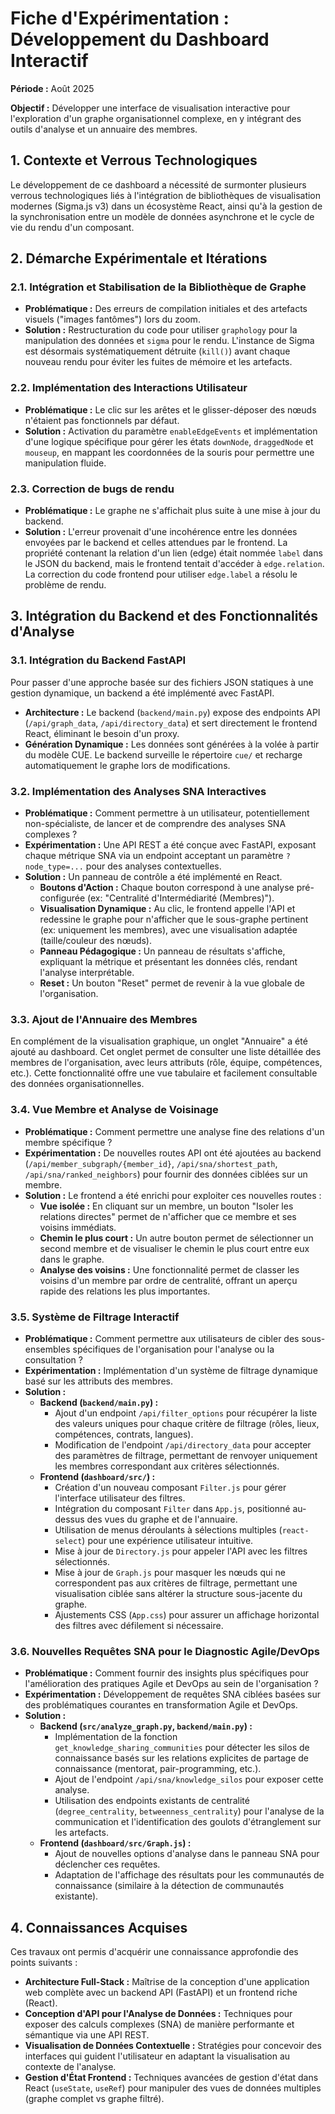 # Fiche d'Expérimentation : Développement du Dashboard Interactif

**Période :** Août 2025

**Objectif :** Développer une interface de visualisation interactive pour l'exploration d'un graphe organisationnel complexe, en y intégrant des outils d'analyse et un annuaire des membres.

## 1. Contexte et Verrous Technologiques

Le développement de ce dashboard a nécessité de surmonter plusieurs verrous technologiques liés à l'intégration de bibliothèques de visualisation modernes (Sigma.js v3) dans un écosystème React, ainsi qu'à la gestion de la synchronisation entre un modèle de données asynchrone et le cycle de vie du rendu d'un composant.

## 2. Démarche Expérimentale et Itérations

### 2.1. Intégration et Stabilisation de la Bibliothèque de Graphe
- **Problématique :** Des erreurs de compilation initiales et des artefacts visuels ("images fantômes") lors du zoom.
- **Solution :** Restructuration du code pour utiliser `graphology` pour la manipulation des données et `sigma` pour le rendu. L'instance de Sigma est désormais systématiquement détruite (`kill()`) avant chaque nouveau rendu pour éviter les fuites de mémoire et les artefacts.

### 2.2. Implémentation des Interactions Utilisateur
- **Problématique :** Le clic sur les arêtes et le glisser-déposer des nœuds n'étaient pas fonctionnels par défaut.
- **Solution :** Activation du paramètre `enableEdgeEvents` et implémentation d'une logique spécifique pour gérer les états `downNode`, `draggedNode` et `mouseup`, en mappant les coordonnées de la souris pour permettre une manipulation fluide.

### 2.3. Correction de bugs de rendu
- **Problématique :** Le graphe ne s'affichait plus suite à une mise à jour du backend.
- **Solution :** L'erreur provenait d'une incohérence entre les données envoyées par le backend et celles attendues par le frontend. La propriété contenant la relation d'un lien (edge) était nommée `label` dans le JSON du backend, mais le frontend tentait d'accéder à `edge.relation`. La correction du code frontend pour utiliser `edge.label` a résolu le problème de rendu.

## 3. Intégration du Backend et des Fonctionnalités d'Analyse

### 3.1. Intégration du Backend FastAPI
Pour passer d'une approche basée sur des fichiers JSON statiques à une gestion dynamique, un backend a été implémenté avec FastAPI.
- **Architecture :** Le backend (`backend/main.py`) expose des endpoints API (`/api/graph_data`, `/api/directory_data`) et sert directement le frontend React, éliminant le besoin d'un proxy.
- **Génération Dynamique :** Les données sont générées à la volée à partir du modèle CUE. Le backend surveille le répertoire `cue/` et recharge automatiquement le graphe lors de modifications.

### 3.2. Implémentation des Analyses SNA Interactives
- **Problématique :** Comment permettre à un utilisateur, potentiellement non-spécialiste, de lancer et de comprendre des analyses SNA complexes ?
- **Expérimentation :** Une API REST a été conçue avec FastAPI, exposant chaque métrique SNA via un endpoint acceptant un paramètre `?node_type=...` pour des analyses contextuelles.
- **Solution :** Un panneau de contrôle a été implémenté en React.
    - **Boutons d'Action :** Chaque bouton correspond à une analyse pré-configurée (ex: "Centralité d'Intermédiarité (Membres)").
    - **Visualisation Dynamique :** Au clic, le frontend appelle l'API et redessine le graphe pour n'afficher que le sous-graphe pertinent (ex: uniquement les membres), avec une visualisation adaptée (taille/couleur des nœuds).
    - **Panneau Pédagogique :** Un panneau de résultats s'affiche, expliquant la métrique et présentant les données clés, rendant l'analyse interprétable.
    - **Reset :** Un bouton "Reset" permet de revenir à la vue globale de l'organisation.

### 3.3. Ajout de l'Annuaire des Membres
En complément de la visualisation graphique, un onglet "Annuaire" a été ajouté au dashboard. Cet onglet permet de consulter une liste détaillée des membres de l'organisation, avec leurs attributs (rôle, équipe, compétences, etc.). Cette fonctionnalité offre une vue tabulaire et facilement consultable des données organisationnelles.

### 3.4. Vue Membre et Analyse de Voisinage
- **Problématique :** Comment permettre une analyse fine des relations d'un membre spécifique ?
- **Expérimentation :** De nouvelles routes API ont été ajoutées au backend (`/api/member_subgraph/{member_id}`, `/api/sna/shortest_path`, `/api/sna/ranked_neighbors`) pour fournir des données ciblées sur un membre.
- **Solution :** Le frontend a été enrichi pour exploiter ces nouvelles routes :
    - **Vue isolée :** En cliquant sur un membre, un bouton "Isoler les relations directes" permet de n'afficher que ce membre et ses voisins immédiats.
    - **Chemin le plus court :** Un autre bouton permet de sélectionner un second membre et de visualiser le chemin le plus court entre eux dans le graphe.
    - **Analyse des voisins :** Une fonctionnalité permet de classer les voisins d'un membre par ordre de centralité, offrant un aperçu rapide des relations les plus importantes.

### 3.5. Système de Filtrage Interactif
- **Problématique :** Comment permettre aux utilisateurs de cibler des sous-ensembles spécifiques de l'organisation pour l'analyse ou la consultation ?
- **Expérimentation :** Implémentation d'un système de filtrage dynamique basé sur les attributs des membres.
- **Solution :**
    - **Backend (`backend/main.py`) :**
        - Ajout d'un endpoint `/api/filter_options` pour récupérer la liste des valeurs uniques pour chaque critère de filtrage (rôles, lieux, compétences, contrats, langues).
        - Modification de l'endpoint `/api/directory_data` pour accepter des paramètres de filtrage, permettant de renvoyer uniquement les membres correspondant aux critères sélectionnés.
    - **Frontend (`dashboard/src/`) :**
        - Création d'un nouveau composant `Filter.js` pour gérer l'interface utilisateur des filtres.
        - Intégration du composant `Filter` dans `App.js`, positionné au-dessus des vues du graphe et de l'annuaire.
        - Utilisation de menus déroulants à sélections multiples (`react-select`) pour une expérience utilisateur intuitive.
        - Mise à jour de `Directory.js` pour appeler l'API avec les filtres sélectionnés.
        - Mise à jour de `Graph.js` pour masquer les nœuds qui ne correspondent pas aux critères de filtrage, permettant une visualisation ciblée sans altérer la structure sous-jacente du graphe.
        - Ajustements CSS (`App.css`) pour assurer un affichage horizontal des filtres avec défilement si nécessaire.

### 3.6. Nouvelles Requêtes SNA pour le Diagnostic Agile/DevOps
- **Problématique :** Comment fournir des insights plus spécifiques pour l'amélioration des pratiques Agile et DevOps au sein de l'organisation ?
- **Expérimentation :** Développement de requêtes SNA ciblées basées sur des problématiques courantes en transformation Agile et DevOps.
- **Solution :**
    - **Backend (`src/analyze_graph.py`, `backend/main.py`) :**
        - Implémentation de la fonction `get_knowledge_sharing_communities` pour détecter les silos de connaissance basés sur les relations explicites de partage de connaissance (mentorat, pair-programming, etc.).
        - Ajout de l'endpoint `/api/sna/knowledge_silos` pour exposer cette analyse.
        - Utilisation des endpoints existants de centralité (`degree_centrality`, `betweenness_centrality`) pour l'analyse de la communication et l'identification des goulots d'étranglement sur les artefacts.
    - **Frontend (`dashboard/src/Graph.js`) :**
        - Ajout de nouvelles options d'analyse dans le panneau SNA pour déclencher ces requêtes.
        - Adaptation de l'affichage des résultats pour les communautés de connaissance (similaire à la détection de communautés existante).

## 4. Connaissances Acquises

Ces travaux ont permis d'acquérir une connaissance approfondie des points suivants :
- **Architecture Full-Stack :** Maîtrise de la conception d'une application web complète avec un backend API (FastAPI) et un frontend riche (React).
- **Conception d'API pour l'Analyse de Données :** Techniques pour exposer des calculs complexes (SNA) de manière performante et sémantique via une API REST.
- **Visualisation de Données Contextuelle :** Stratégies pour concevoir des interfaces qui guident l'utilisateur en adaptant la visualisation au contexte de l'analyse.
- **Gestion d'État Frontend :** Techniques avancées de gestion d'état dans React (`useState`, `useRef`) pour manipuler des vues de données multiples (graphe complet vs graphe filtré).
